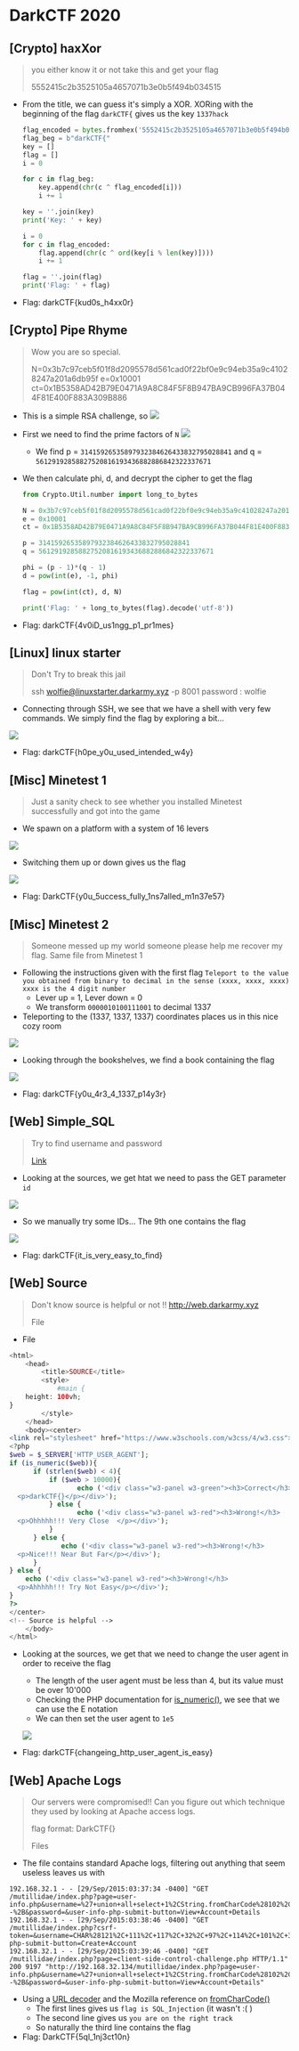 # DarkCTF 2020

## [Crypto] haxXor

> you either know it or not take this and get your flag
>
> 5552415c2b3525105a4657071b3e0b5f494b034515

- From the title, we can guess it's simply a XOR. XORing with the beginning of the flag `darkCTF{` gives us the key `1337hack`

  ```python
  flag_encoded = bytes.fromhex('5552415c2b3525105a4657071b3e0b5f494b034515')
  flag_beg = b"darkCTF{"
  key = []
  flag = []
  i = 0
  
  for c in flag_beg:
      key.append(chr(c ^ flag_encoded[i]))
      i += 1
  
  key = ''.join(key)
  print('Key: ' + key)
  
  i = 0
  for c in flag_encoded:
      flag.append(chr(c ^ ord(key[i % len(key)])))
      i += 1
  
  flag = ''.join(flag)
  print('Flag: ' + flag)
  ```

- Flag: darkCTF{kud0s_h4xx0r}

## [Crypto] Pipe Rhyme

> Wow you are so special.
>
> N=0x3b7c97ceb5f01f8d2095578d561cad0f22bf0e9c94eb35a9c41028247a201a6db95f
> e=0x10001
> ct=0x1B5358AD42B79E0471A9A8C84F5F8B947BA9CB996FA37B044F81E400F883A309B886

- This is a simple RSA challenge, so ![](./images/RSAStuff.png)

- First we need to find the prime factors of `N`
  ![](./images/pipeRhymePrimeFactors.png)

  - We find p = `31415926535897932384626433832795028841` and q = `56129192858827520816193436882886842322337671`

- We then calculate phi, d, and decrypt the cipher to get the flag

  ```python
  from Crypto.Util.number import long_to_bytes
  
  N = 0x3b7c97ceb5f01f8d2095578d561cad0f22bf0e9c94eb35a9c41028247a201a6db95f
  e = 0x10001
  ct = 0x1B5358AD42B79E0471A9A8C84F5F8B947BA9CB996FA37B044F81E400F883A309B886
  
  p = 31415926535897932384626433832795028841
  q = 56129192858827520816193436882886842322337671
  
  phi = (p - 1)*(q - 1)
  d = pow(int(e), -1, phi)
  
  flag = pow(int(ct), d, N)
  
  print('Flag: ' + long_to_bytes(flag).decode('utf-8'))
  ```

- Flag: darkCTF{4v0iD_us1ngg_p1_pr1mes}

## [Linux] linux starter

> Don't Try to break this jail
>
> ssh wolfie@linuxstarter.darkarmy.xyz -p 8001 password : wolfie

- Connecting through SSH, we see that we have a shell with very few commands. We simply find the flag by exploring a bit...

![](./images/linuxStarter.png)

- Flag: darkCTF{h0pe_y0u_used_intended_w4y}

## [Misc] Minetest 1

> Just a sanity check to see whether you installed Minetest successfully and got into the game

- We spawn on a platform with a system of 16 levers

![](./images/initLevers.png)

- Switching them up or down gives us the flag

![](./images/leversFlag.png)

- Flag: DarkCTF{y0u_5uccess_fully_1ns7alled_m1n37e57}

## [Misc] Minetest 2

> Someone messed up my world someone please help me recover my flag. Same file from Minetest 1

- Following the instructions given with the first flag `Teleport to the value you obtained from binary to decimal in the sense (xxxx, xxxx, xxxx) xxxx is the 4 digit number`
  - Lever up = 1, Lever down = 0
  - We transform `0000010100111001` to decimal 1337
- Teleporting to the (1337, 1337, 1337) coordinates places us in this nice cozy room

![](./images/cozyRoom.png)

- Looking through the bookshelves, we find a book containing the flag

![](./images/bookFlag.png)

- Flag: darkCTF{y0u_4r3_4_1337_p14y3r}

## [Web] Simple_SQL

> Try to find username and password
>
>  [Link](http://simplesql.darkarmy.xyz/)

- Looking at the sources, we get htat we need to pass the GET parameter `id`

![](./images/sqlInjectHint.png)

- So we manually try some IDs... The 9th one contains the flag

![](./images/sqlInject9.png)

- Flag: darkCTF{it_is_very_easy_to_find}

## [Web] Source

> Don't know source is helpful or not !! http://web.darkarmy.xyz
>
> File

- File

```php
<html>
    <head>
        <title>SOURCE</title>
        <style>
            #main {
    height: 100vh;
}
        </style>
    </head>
    <body><center>
<link rel="stylesheet" href="https://www.w3schools.com/w3css/4/w3.css">
<?php
$web = $_SERVER['HTTP_USER_AGENT'];
if (is_numeric($web)){
      if (strlen($web) < 4){
          if ($web > 10000){
                 echo ('<div class="w3-panel w3-green"><h3>Correct</h3>
  <p>darkCTF{}</p></div>');
          } else {
                 echo ('<div class="w3-panel w3-red"><h3>Wrong!</h3>
  <p>Ohhhhh!!! Very Close  </p></div>');
          }
      } else {
             echo ('<div class="w3-panel w3-red"><h3>Wrong!</h3>
  <p>Nice!!! Near But Far</p></div>');
      }
} else {
    echo ('<div class="w3-panel w3-red"><h3>Wrong!</h3>
  <p>Ahhhhh!!! Try Not Easy</p></div>');
}
?>
</center>
<!-- Source is helpful -->
    </body>
</html>
```

- Looking at the sources, we get that we need to change the user agent in order to receive the flag

  - The length of the user agent must be less than 4, but its value must be over 10'000
  - Checking the PHP documentation for [is_numeric()](https://www.php.net/manual/en/function.is-numeric.php), we see that we can use the E notation
  - We can then set the user agent to `1e5` 

  ![](./images/sourcesFlag.png)

- Flag: darkCTF{changeing_http_user_agent_is_easy}

## [Web] Apache Logs

> Our servers were compromised!! Can you figure out which technique they used by looking at Apache access logs.
>
> flag format: DarkCTF{}
>
> Files

- The file contains standard Apache logs, filtering out anything that seem useless leaves us with

```
192.168.32.1 - - [29/Sep/2015:03:37:34 -0400] "GET /mutillidae/index.php?page=user-info.php&username=%27+union+all+select+1%2CString.fromCharCode%28102%2C+108%2C+97%2C+103%2C+32%2C+105%2C+115%2C+32%2C+83%2C+81%2C+76%2C+95%2C+73%2C+110%2C+106%2C+101%2C+99%2C+116%2C+105%2C+111%2C+110%29%2C3+--%2B&password=&user-info-php-submit-button=View+Account+Details
192.168.32.1 - - [29/Sep/2015:03:38:46 -0400] "GET /mutillidae/index.php?csrf-token=&username=CHAR%28121%2C+111%2C+117%2C+32%2C+97%2C+114%2C+101%2C+32%2C+111%2C+110%2C+32%2C+116%2C+104%2C+101%2C+32%2C+114%2C+105%2C+103%2C+104%2C+116%2C+32%2C+116%2C+114%2C+97%2C+99%2C+107%29&password=&confirm_password=&my_signature=&register-php-submit-button=Create+Account
192.168.32.1 - - [29/Sep/2015:03:39:46 -0400] "GET /mutillidae/index.php?page=client-side-control-challenge.php HTTP/1.1" 200 9197 "http://192.168.32.134/mutillidae/index.php?page=user-info.php&username=%27+union+all+select+1%2CString.fromCharCode%28102%2C%2B108%2C%2B97%2C%2B103%2C%2B32%2C%2B105%2C%2B115%2C%2B32%2C%2B68%2C%2B97%2C%2B114%2C%2B107%2C%2B67%2C%2B84%2C%2B70%2C%2B123%2C%2B53%2C%2B113%2C%2B108%2C%2B95%2C%2B49%2C%2B110%2C%2B106%2C%2B51%2C%2B99%2C%2B116%2C%2B49%2C%2B48%2C%2B110%2C%2B125%29%2C3+--%2B&password=&user-info-php-submit-button=View+Account+Details"
```

- Using a [URL decoder](https://www.urldecoder.org/) and the Mozilla reference on [fromCharCode()](https://developer.mozilla.org/fr/docs/Web/JavaScript/Reference/Objets_globaux/String/fromCharCode)
  - The first lines gives us `flag is SQL_Injection` (it wasn't :( )
  - The second line gives us `you are on the right track`
  - So naturally the third line contains the flag
- Flag: DarkCTF{5ql_1nj3ct10n}